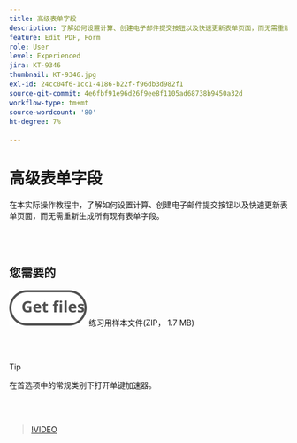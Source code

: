 ```yaml
---
title: 高级表单字段
description: 了解如何设置计算、创建电子邮件提交按钮以及快速更新表单页面，而无需重新生成所有现有表单字段
feature: Edit PDF, Form
role: User
level: Experienced
jira: KT-9346
thumbnail: KT-9346.jpg
exl-id: 24cc04f6-1cc1-4186-b22f-f96db3d982f1
source-git-commit: 4e6fbf91e96d26f9ee8f1105ad68738b9450a32d
workflow-type: tm+mt
source-wordcount: '80'
ht-degree: 7%

---
```


# 高级表单字段

在本实际操作教程中，了解如何设置计算、创建电子邮件提交按钮以及快速更新表单页面，而无需重新生成所有现有表单字段。

<br> 

## 您需要的

[![获取文件](../assets/Getfiles.svg)](../assets/ProjectEstimate.zip)
练习用样本文件(ZIP， 1.7 MB)

<br> 

>[!TIP]
>
>在首选项中的常规类别下打开单键加速器。

<br> 

>[!VIDEO](https://video.tv.adobe.com/v/340379?quality=12&learn=on&hidetitle=true)
